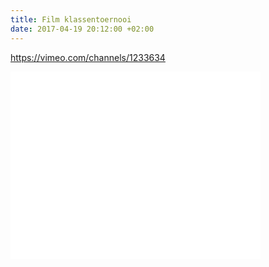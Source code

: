 ```yaml
---
title: Film klassentoernooi
date: 2017-04-19 20:12:00 +02:00
---
```


<a href='https://vimeo.com/channels/1233634'>https://vimeo.com/channels/1233634</a>

<iframe src="//player.vimeo.com/hubnut/channel/1233634?color=44bbff&amp;background=000000&amp;slideshow=0&amp;video_title=1&amp;video_byline=1" width="400" height="300" frameborder="0" webkitAllowFullScreen mozallowfullscreen allowFullScreen></iframe>
